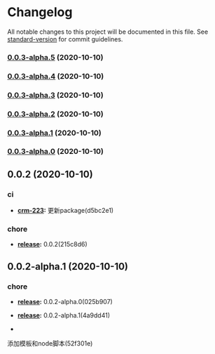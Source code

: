 # Changelog

All notable changes to this project will be documented in this file. See [standard-version](https://github.com/conventional-changelog/standard-version) for commit guidelines.

### [0.0.3-alpha.5](https://github.com/banzheshenghuo/fc-FE-workFlow-cli/compare/v0.0.3-alpha.4...v0.0.3-alpha.5) (2020-10-10)

### [0.0.3-alpha.4](https://github.com/banzheshenghuo/fc-FE-workFlow-cli/compare/v0.0.3-alpha.3...v0.0.3-alpha.4) (2020-10-10)

### [0.0.3-alpha.3](https://github.com/banzheshenghuo/fc-FE-workFlow-cli/compare/v0.0.3-alpha.2...v0.0.3-alpha.3) (2020-10-10)

### [0.0.3-alpha.2](https://github.com/banzheshenghuo/fc-FE-workFlow-cli/compare/v0.0.3-alpha.1...v0.0.3-alpha.2) (2020-10-10)

### [0.0.3-alpha.1](https://github.com/banzheshenghuo/fc-FE-workFlow-cli/compare/v0.0.3-alpha.0...v0.0.3-alpha.1) (2020-10-10)

### [0.0.3-alpha.0](https://github.com/banzheshenghuo/fc-FE-workFlow-cli/compare/v0.0.2-alpha.1...v0.0.3-alpha.0) (2020-10-10)

## 0.0.2 (2020-10-10)

### ci


-  **[crm-223](https://jira.forceclouds.com/browse/crm-223):** 
更新package(d5bc2e1)





### chore


-  **[release](https://jira.forceclouds.com/browse/release):** 
0.0.2(215c8d6)





## 0.0.2-alpha.1 (2020-10-10)

### chore


-  **[release](https://jira.forceclouds.com/browse/release):** 
0.0.2-alpha.0(025b907)




-  **[release](https://jira.forceclouds.com/browse/release):** 
0.0.2-alpha.1(4a9dd41)






-   
添加模板和node脚本(52f301e)
